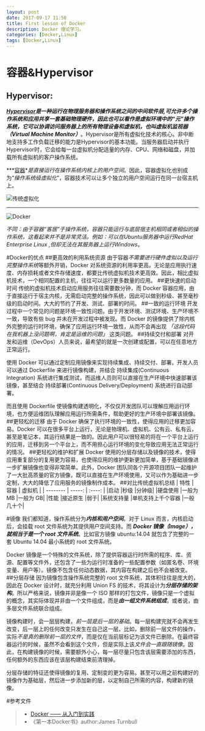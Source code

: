 ```yaml
---
layout: post
date: 2017-09-17 11:50
title: First lesson of Docker
description: Docker 理论学习。
categories: [Docker,Linux]
tags: [Docker,Linux]
---
```

# 容器&Hypervisor
## Hypervisor:
***[Hypervisor][1]***是一种运行在物理服务器和操作系统之间的中间软件层,可允许多个操作系统和应用共享一套基础物理硬件，因此也可以看作是虚拟环境中的“元”操作系统，它可以协调访问服务器上的所有物理设备和虚拟机，也叫***虚拟机监视器（Virtual Machine Monitor）***。Hypervisor是所有虚拟化技术的核心。非中断地支持多工作负载迁移的能力是Hypervisor的基本功能。当服务器启动并执行Hypervisor时，它会给每一台虚拟机分配适量的内存、CPU、网络和磁盘，并加载所有虚拟机的客户操作系统。

***[容器][2]***是直接运行在操作系统内核上的*用户空间*。因此，容器虚拟化也别成为“*操作系统级虚拟化*”，容器技术可以让多个独立的用户空间运行在同一台宿主机上。

![传统虚拟化][3]


----------


![Docker][4]

*不同：由于容器“客居”于操作系统，容器只能运行与底层宿主机相同或者相似的操作系统，这看起来并不是非常灵活。例如：可以在Ubuntu服务器中运行RedHat Enterprise Linux ,但却无法在其服务器上运行Windows*。


#Docker的优点
##更高效的利用系统资源
由于容器*不需要进行硬件虚拟以及运行完整操作系统*等额外开销，Docker 对系统资源的利用率更高。无论是应用执行速度、内存损耗或者文件存储速度，都要比传统虚拟机技术更高效。因此，相比虚拟机技术，一个相同配置的主机，往往可以运行更多数量的应用。
##更快速的启动时间
传统的虚拟机技术启动应用服务往往需要数分钟，而 Docker 容器应用，由于直接运行于宿主内核，无需启动完整的操作系统，因此可以做到秒级、甚至毫秒级的启动时间。大大的节约了开发、测试、部署的时间。
##一致的运行环境
开发过程中一个常见的问题是环境一致性问题。由于开发环境、测试环境、生产环境不一致，导致有些 bug 并未在开发过程中被发现。而 Docker 的镜像提供了除内核外完整的运行时环境，确保了应用运行环境一致性，从而不会再出现 *「这段代码在我机器上没问题啊，肯定是运维的问题」* 这类问题。
##持续交付和部署
对开发和运维（DevOps）人员来说，最希望的就是一次创建或配置，可以在任意地方正常运行。

使用 Docker 可以通过定制应用镜像来实现持续集成、持续交付、部署。开发人员可以通过 Dockerfile 来进行镜像构建，并结合 持续集成(Continuous Integration) 系统进行集成测试，而运维人员则可以直接在生产环境中快速部署该镜像，甚至结合 持续部署(Continuous Delivery/Deployment) 系统进行自动部署。

而且使用 Dockerfile 使镜像构建透明化，不仅仅开发团队可以理解应用运行环境，也方便运维团队理解应用运行所需条件，帮助更好的生产环境中部署该镜像。
##更轻松的迁移
由于 Docker 确保了执行环境的一致性，使得应用的迁移更加容易。Docker 可以在很多平台上运行，无论是物理机、虚拟机、公有云、私有云，甚至是笔记本，其运行结果是一致的。因此用户可以很轻易的将在一个平台上运行的应用，迁移到另一个平台上，而不用担心运行环境的变化导致应用无法正常运行的情况。
##更轻松的维护和扩展
Docker 使用的分层存储以及镜像的技术，使得应用重复部分的复用更为容易，也使得应用的维护更新更加简单，基于基础镜像进一步扩展镜像也变得非常简单。此外，Docker 团队同各个开源项目团队一起维护了一大批高质量的官方镜像，既可以直接在生产环境使用，又可以作为基础进一步定制，大大的降低了应用服务的镜像制作成本。
##对比传统虚拟机总结
| 特性         | 容器   |  虚拟机  |
| --------    | -----:  | :----:  |
|启动	|秒级	|分钟级|
|硬盘使用	|一般为 MB	|一般为 GB|
|性能	|接近原生	|弱于|
|系统支持量	|单机支持上千个容器	|一般几十个|

#镜像
我们都知道，操作系统分为***内核和用户空间***。对于 Linux 而言，内核启动后，会挂载 root 文件系统为其提供用户空间支持。而 ***Docker 镜像（Image），就相当于是一个 root 文件系统***。比如官方镜像 ubuntu:14.04 就包含了完整的一套 Ubuntu 14.04 最小系统的 root 文件系统。

Docker 镜像是一个特殊的文件系统，除了提供容器运行时所需的程序、库、资源、配置等文件外，还包含了一些为运行时准备的一些配置参数（如匿名卷、环境变量、用户等）。镜像不包含任何动态数据，其内容在构建之后也不会被改变。
##分层存储
因为镜像包含操作系统完整的 root 文件系统，其体积往往是庞大的，因此在 Docker 设计时，就充分利用 Union FS 的技术，将其设计为***分层存储的架构***。所以严格来说，镜像并非是像一个 ISO 那样的打包文件，镜像只是一个虚拟的概念，其实际体现并非由一个文件组成，而是***由一组文件系统组成***，或者说，由多层文件系统联合组成。

镜像构建时，会一层层构建，*前一层是后一层的基础*。每一层构建完就不会再发生改变，后一层上的任何改变只发生在自己这一层。比如，删除前一层文件的操作，实际*不是真的删除前一层的文件*，而是仅在当前层标记为该文件已删除。在最终容器运行的时候，虽然不会看到这个文件，但是实际上该*文件会一直跟随镜像*。因此，在构建镜像的时候，需要额外小心，每一层尽量只包含该层需要添加的东西，任何额外的东西应该在该层构建结束前清理掉。

分层存储的特征还使得镜像的复用、定制变的更为容易。甚至可以用之前构建好的镜像作为基础层，然后进一步添加新的层，以定制自己所需的内容，构建新的镜像。


#参考文件
> *  [Docker —— 从入门到实践][5]
> * 《第一本Docker书》author:James Turnbull


  [1]: https://baike.baidu.com/item/hypervisor
  [2]: https://yeasy.gitbooks.io/docker_practice/content/basic_concept/container.html
  [3]: https://yeasy.gitbooks.io/docker_practice/content/introduction/_images/virtualization.png
  [4]: https://yeasy.gitbooks.io/docker_practice/content/introduction/_images/docker.png
  [5]: https://yeasy.gitbooks.io/docker_practice/content/introduction/what.html

